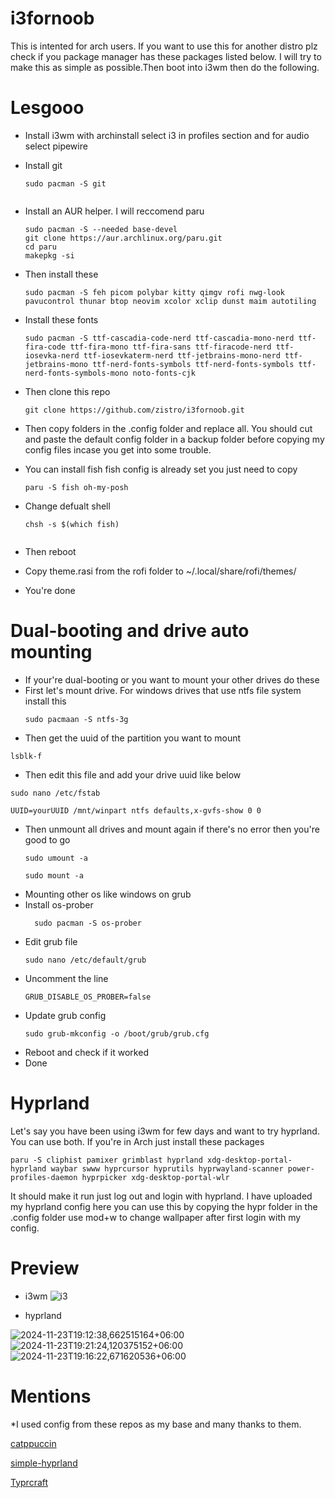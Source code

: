 # i3fornoob
This is intented for arch users. If you want to use this for another distro plz check if you package manager has these packages listed below.
I will try to make this as simple as possible.Then boot into i3wm then do the following.

# Lesgooo 
* Install i3wm with archinstall select i3 in profiles section and for audio select pipewire


* Install git
  ```
  sudo pacman -S git


* Install an AUR helper. I will reccomend paru
  ```
  sudo pacman -S --needed base-devel
  git clone https://aur.archlinux.org/paru.git
  cd paru
  makepkg -si

* Then install these

  ```
  sudo pacman -S feh picom polybar kitty qimgv rofi nwg-look pavucontrol thunar btop neovim xcolor xclip dunst maim autotiling

* Install these fonts
  ```
  sudo pacman -S ttf-cascadia-code-nerd ttf-cascadia-mono-nerd ttf-fira-code ttf-fira-mono ttf-fira-sans ttf-firacode-nerd ttf-iosevka-nerd ttf-iosevkaterm-nerd ttf-jetbrains-mono-nerd ttf-jetbrains-mono ttf-nerd-fonts-symbols ttf-nerd-fonts-symbols ttf-nerd-fonts-symbols-mono noto-fonts-cjk

* Then clone this repo
  ```
  git clone https://github.com/zistro/i3fornoob.git

* Then copy folders in the .config folder and replace all. You should cut and paste the default config folder in a backup folder before copying my config files incase you get into some trouble.


* You can install fish fish config is already set you just need to copy
  ```
  paru -S fish oh-my-posh

* Change defualt shell
  ```
  chsh -s $(which fish)

  
* Then reboot


* Copy theme.rasi from the rofi folder to ~/.local/share/rofi/themes/

* You're done
  
# Dual-booting and drive auto mounting
* If your're dual-booting or you want to mount your other drives do these
* First let's mount drive. For windows drives that use ntfs file system install this
  ```
  sudo pacmaan -S ntfs-3g
  ```
* Then get the uuid of the partition you want to mount
 ```
lsblk-f
```
* Then edit this file and add your drive uuid like below
 ```
sudo nano /etc/fstab
```
 ```
 UUID=yourUUID /mnt/winpart ntfs defaults,x-gvfs-show 0 0 
 ```
* Then unmount all drives and mount again if there's no error then you're good to go
  ```
  sudo umount -a
  ```
  ```
  sudo mount -a
  ```
* Mounting other os like windows on grub
* Install os-prober
  ```
    sudo pacman -S os-prober
  ```
* Edit grub file
  ```
  sudo nano /etc/default/grub
  ```  
* Uncomment the line
  ```
  GRUB_DISABLE_OS_PROBER=false
  ```
* Update grub config
  ```
  sudo grub-mkconfig -o /boot/grub/grub.cfg
  ```
* Reboot and check if it worked
* Done

        
# Hyprland


Let's say you have been using i3wm for few days and want to try hyprland. You can use both. If you're in Arch just install these packages 

```
paru -S cliphist pamixer grimblast hyprland xdg-desktop-portal-hyprland waybar swww hyprcursor hyprutils hyprwayland-scanner power-profiles-daemon hyprpicker xdg-desktop-portal-wlr
```
It should make it run just log out and login with hyprland. I have uploaded my hyprland config here you can use this by copying the hypr folder in the .config folder
use mod+w to change wallpaper after first login with my config.

# Preview
* i3wm
![i3](https://github.com/user-attachments/assets/234d5fd6-89df-4f06-8504-bee2e72b3ce3)


* hyprland 

![2024-11-23T19:12:38,662515164+06:00](https://github.com/user-attachments/assets/f8223aee-3521-437e-8ac5-4b5b9e88f478)
![2024-11-23T19:21:24,120375152+06:00](https://github.com/user-attachments/assets/cf8eef87-d461-469d-85ec-78e6fcc6c386)
![2024-11-23T19:16:22,671620536+06:00](https://github.com/user-attachments/assets/039ce19e-f7a0-4f4d-97df-f74e500dcbd1)

# Mentions


*I used config from these repos as my base and many thanks to them.

[catppuccin](https://github.com/catppuccin/catppuccin)


[simple-hyprland](https://github.com/gaurav210233/simple-hyprland)


[Typrcraft](https://github.com/typecraft-dev/dotfiles)
